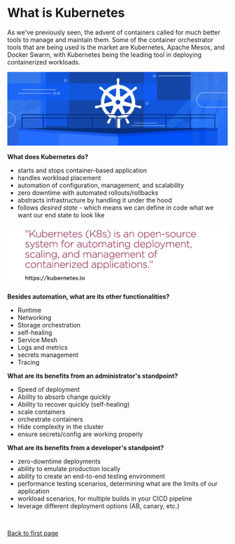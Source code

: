 # What is Kubernetes

As we've previously seen, the advent of containers called for much better tools to manage and maintain them. Some of the container orchestrator tools that are being used is the market are Kubernetes, Apache Mesos, and Docker Swarm, with Kubernetes being the leading tool in deploying containerized workloads.

<p align=center>
<img src="../../Images/udacity-suse-1-kubernetes.png">
</p>

**What does Kubernetes do?**

- starts and stops container-based application
- handles workload placement
- automation of configuration, management, and scalability
- zero downtime with automated rollouts/rollbacks
- abstracts infrastructure by handling it under the hood
- follows *desired state* - which means we can define in code what we want our end state to look like

<p align=center>
<img src="../../Images/pluralsightwhatiskubernetesfordevs.png">
</p>

**Besides automation, what are its other functionalities?**

* Runtime
* Networking
* Storage orchestration
* self-healing
* Service Mesh
* Logs and metrics
* secrets management
* Tracing

**What are its benefits from an administrator's standpoint?**

- Speed of deployment
- Ability to absorb change quickly
- Ability to recover quickly (self-healing)
- scale containers
- orchestrate containers
- Hide complexity in the cluster    
- ensure secrets/config are working properly

**What are its benefits from a developer's standpoint?**

- zero-downtime deployments
- ability to emulate production locally 
- ability to create an end-to-end testing environment
- performance testing scenarios, determining what are the limits of our application
- workload scenarios, for multiple builds in your CICD pipeline
- leverage different deployment options (AB, canary, etc.)



<br>

[Back to first page](../../README.md#kubernetes)
